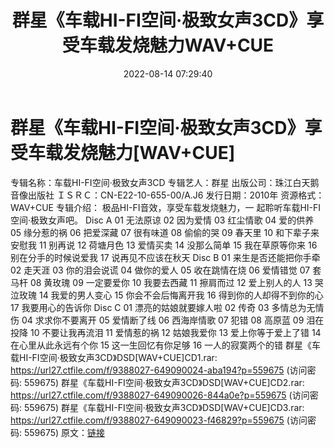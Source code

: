 ﻿---
title: 群星《车载HI-FI空间·极致女声3CD》享受车载发烧魅力WAV+CUE
date: 2022-08-14 07:29:40
categories: WAV车载音乐、镜像
tags: 华语中文
---
# 群星《车载HI-FI空间·极致女声3CD》享受车载发烧魅力[WAV+CUE]

专辑名称：车载HI-FI空间·极致女声3CD
专辑艺人：群星
出版公司：珠江白天鹅音像出版社
ＩＳＲＣ：CN-E22-10-655-00/A.J6
发行日期：2010年
资源格式：WAV+CUE
专辑介绍：
极品HI-FI音效，享受车载发烧魅力，一
起聆听车载HI-FI空间·极致女声吧。
Disc A
01 无法原谅
02 因为爱情
03 红尘情歌
04 爱的供养
05 缘分惹的祸
06 把爱深藏
07 很有味道
08 偷偷的哭
09 春天里
10 和下辈子来安慰我
11 别再说
12 荷塘月色
13 爱情买卖
14 没那么简单
15 我在草原等你来
16 别在分手的时候说爱我
17 说再见不应该在秋天
Disc B
01 来生是否还能把你手牵
02 走天涯
03 你的泪会说谎
04 做你的爱人
05 收在跳情在烧
06 爱情错觉
07 套马杆
08 黄玫瑰
09 一定要爱你
10 我要去西藏
11 擦肩而过
12 爱上别人的人
13 哭泣玫瑰
14 我爱的男人变心
15 你会不会后悔离开我
16 得到你的人却得不到你的心
17 我要用心的告诉你
Disc C
01 漂亮的姑娘就要嫁人啦
02 传奇
03 多情总为无情伤
04 求求你不要离开
05 爱情断了线
06 西海岸情歌
07 犯错
08 高原蓝
09 泪在投降
10 不要让我再流泪
11 爱情惹的祸
12 姑娘我爱你
13 爱上你等于爱上了错
14 在心里从此永远有个你
15 这一生回忆有你足够
16 一人的寂寞两个的错
群星《车载HI-FI空间·极致女声3CD》DSD[WAV+CUE]CD1.rar:
https://url27.ctfile.com/f/9388027-649090024-aba194?p=559675
(访问密码: 559675)
群星《车载HI-FI空间·极致女声3CD》DSD[WAV+CUE]CD2.rar: https://url27.ctfile.com/f/9388027-649090026-844a0e?p=559675
(访问密码: 559675)
群星《车载HI-FI空间·极致女声3CD》DSD[WAV+CUE]CD3.rar: https://url27.ctfile.com/f/9388027-649090023-f46829?p=559675
(访问密码: 559675)
原文：[链接](https://blog.sina.com.cn/s/blog_1647c7e7601030yuy.html)